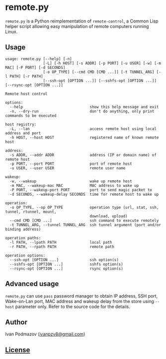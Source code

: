# remote.py

`remote.py` is a Python reimplementation of `remote-control`,
a Common Lisp helper script allowing easy manipulation of remote computers running Linux.

## Usage
```
usage: remote.py [--help] [-n]
                 [-L] [-h HOST] [-s ADDR] [-p PORT] [-u USER] [-w] [-m MAC] [-P PORT] [-d SECONDS]
                 [-o OP_TYPE] [--cmd CMD [CMD ...]] [-t TUNNEL_ARG] [-l PATH] [-r PATH]
                 [--ssh-opt [OPTION ...]] [--sshfs-opt [OPTION ...]] [--rsync-opt [OPTION ...]]

Remote host control

options:
  --help                              show this help message and exit
  -n, --dry-run                       don't do anything, only print commands to be executed

host registry:
  -L, --lan                           access remote host using local address and port
  -h HOST, --host HOST                registered name of known remote host

address:
  -s ADDR, --addr ADDR                address (IP or domain name) of remote host
  -p PORT, --port PORT                port of remote host
  -u USER, --user USER                remote user name

wakeup:
  -w, --wakeup                        wake up remote host
  -m MAC, --wakeup-mac MAC            MAC address to wake up
  -P PORT, --wakeup-port PORT         port to send magic packet to
  -d SECONDS, --wakeup-delay SECONDS  time for remote host to wake up

operation:
  -o OP_TYPE, --op OP_TYPE            operation type (url, stat, ssh, tunnel, rtunnel, mount,
                                      download, upload)
  --cmd CMD [CMD ...]                 ssh command to execute remotely
  -t TUNNEL_ARG, --tunnel TUNNEL_ARG  ssh tunnel argument (port and/or binding address)

operation paths:
  -l PATH, --lpath PATH               local path
  -r PATH, --rpath PATH               remote path

operation options:
  --ssh-opt [OPTION ...]              ssh option(s)
  --sshfs-opt [OPTION ...]            sshfs option(s)
  --rsync-opt [OPTION ...]            rsync option(s)
```

## Advanced usage

`remote.py` can use `pass` password manager to obtain IP address, SSH port,
Wake-on-Lan port, MAC address and wakeup delay from the store
using `--host` parameter only. Refer to the source code for the details.

## Author

Ivan Podmazov (ivanpzv8@gmail.com)

## [License](LICENSE)

